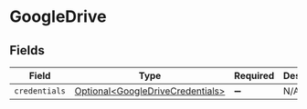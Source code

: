 # GoogleDrive


## Fields

| Field                                                                              | Type                                                                               | Required                                                                           | Description                                                                        |
| ---------------------------------------------------------------------------------- | ---------------------------------------------------------------------------------- | ---------------------------------------------------------------------------------- | ---------------------------------------------------------------------------------- |
| `credentials`                                                                      | [Optional\<GoogleDriveCredentials>](../../models/shared/GoogleDriveCredentials.md) | :heavy_minus_sign:                                                                 | N/A                                                                                |